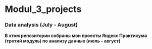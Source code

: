 # Modul_3_projects

### Data analysis (July - August)

**В этом репозитории собраны мои проекты Яндекс Практикума (третий модуль) по анализу данных (июль - август)**
